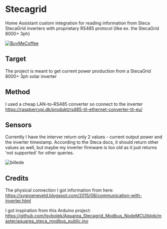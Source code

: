 # Stecagrid
Home Assistant custom integration for reading information from Steca StecaGrid inverters with proprietary RS485 protocol (like ex. the StecaGrid 8000+ 3ph)

[![BuyMeCoffee][buymecoffeebadge]][michaeloe-buymecoffee]

## Target
The project is meant to get current power production from a StecaGrid 8000+ 3ph solar inverter

## Method
I used a cheap LAN-to-RS485 converter so connect to the inverter https://raspberrypi.dk/produkt/rs485-til-ethernet-converter-til-eu/

## Sensors
Currently I have the interver return only 2 values - current output power and the inverter timestamp.
According to the Steca docs, it should return other values as well, but maybe my inverter firmware is too old as it just returns 'not supported' for other queries.

![billede](https://github.com/user-attachments/assets/c2e4b919-ea91-4371-859f-10ad60c8dd92)


## Credits
The physical connection I got information from here: https://svgroeneveld.blogspot.com/2015/08/communication-with-inverter.html

I got inspiration from this Arduino project: https://github.com/tsybolek/Aquarea_Stecagrid_Modbus_NodeMCU/blob/master/aquarea_steca_modbus_public.ino

[buymecoffeebadge]: https://www.buymeacoffee.com/assets/img/custom_images/orange_img.png
[michaeloe-buymecoffee]: https://buymeacoffee.com/michaeloe
